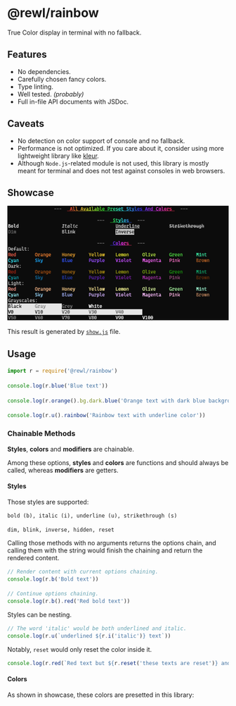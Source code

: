 # @rewl/rainbow

True Color display in terminal with no fallback.

## Features

- No dependencies.
- Carefully chosen fancy colors.
- Type linting.
- Well tested. *(probably)*
- Full in-file API documents with JSDoc.

## Caveats

- No detection on color support of console and no fallback.
- Performance is not optimized. If you care about it, consider using more lightweight library like [kleur](https://github.com/lukeed/kleur).
- Although `Node.js`-related module is not used, this library is mostly meant for terminal and does not test against consoles in web browsers.

## Showcase

<div align='center'>
  <img src='./docs/show.png' width=600>
</div>

This result is generated by [`show.js`](./show.js) file.

## Usage

```js
import r = require('@rewl/rainbow')

console.log(r.blue('Blue text'))

console.log(r.orange().bg.dark.blue('Orange text with dark blue background'))

console.log(r.u().rainbow('Rainbow text with underline color'))
```

### Chainable Methods

**Styles**, **colors** and **modifiers** are chainable.

Among these options, **styles** and **colors** are functions and should always be called, whereas **modifiers** are getters.

#### Styles

Those styles are supported:

```
bold (b), italic (i), underline (u), strikethrough (s)

dim, blink, inverse, hidden, reset
```

Calling those methods with no arguments returns the options chain, and calling them with the string would finish the chaining and return the rendered content.

```js
// Render content with current options chaining.
console.log(r.b('Bold text'))

// Continue options chaining.
console.log(r.b().red('Red bold text'))
```

Styles can be nesting.

```js
// The word 'italic' would be both underlined and italic.
console.log(r.u(`underlined ${r.i('italic')} text`))
```

Notably, `reset` would only reset the color inside it.

```js
console.log(r.red(`Red text but ${r.reset('these texts are reset')} and these are not.`))
```

#### Colors

As shown in showcase, these colors are presetted in this library: